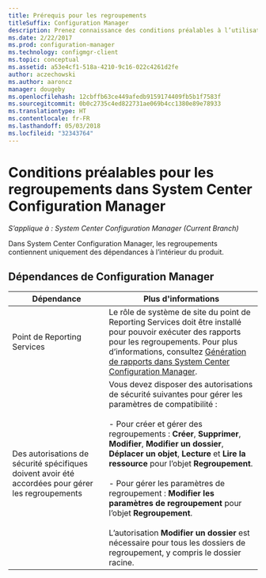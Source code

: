```yaml
---
title: Prérequis pour les regroupements
titleSuffix: Configuration Manager
description: Prenez connaissance des conditions préalables à l’utilisation de regroupements dans System Center Configuration Manager.
ms.date: 2/22/2017
ms.prod: configuration-manager
ms.technology: configmgr-client
ms.topic: conceptual
ms.assetid: a53e4cf1-518a-4210-9c16-022c4261d2fe
author: aczechowski
ms.author: aaroncz
manager: dougeby
ms.openlocfilehash: 12cbffb63ce449afedb9159174409fb5b1f7583f
ms.sourcegitcommit: 0b0c2735c4ed822731ae069b4cc1380e89e78933
ms.translationtype: HT
ms.contentlocale: fr-FR
ms.lasthandoff: 05/03/2018
ms.locfileid: "32343764"
---
```

# <a name="prerequisites-for-collections-in-system-center-configuration-manager"></a>Conditions préalables pour les regroupements dans System Center Configuration Manager

*S’applique à : System Center Configuration Manager (Current Branch)*

Dans System Center Configuration Manager, les regroupements contiennent uniquement des dépendances à l’intérieur du produit.  

## <a name="configuration-manager-dependencies"></a>Dépendances de Configuration Manager  

|Dépendance|Plus d'informations|  
|----------------|----------------------|  
|Point de Reporting Services|Le rôle de système de site du point de Reporting Services doit être installé pour pouvoir exécuter des rapports pour les regroupements. Pour plus d’informations, consultez [Génération de rapports dans System Center Configuration Manager](../../../../core/servers/manage/reporting.md).|  
|Des autorisations de sécurité spécifiques doivent avoir été accordées pour gérer les regroupements|Vous devez disposer des autorisations de sécurité suivantes pour gérer les paramètres de compatibilité :<br /><br /> - Pour créer et gérer des regroupements : **Créer**, **Supprimer**, **Modifier**, **Modifier un dossier**, **Déplacer un objet**, **Lecture** et **Lire la ressource** pour l’objet **Regroupement**.<br /><br /> - Pour gérer les paramètres de regroupement : **Modifier les paramètres de regroupement** pour l’objet **Regroupement**.<br /><br /> L’autorisation **Modifier un dossier** est nécessaire pour tous les dossiers de regroupement, y compris le dossier racine.|  

